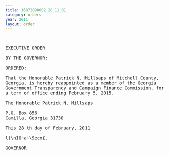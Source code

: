 ```yaml
---
title: 16872090002_28_11_01
category: orders
year: 2011
layout: order
---
```


<pre> 

EXECUTIVE ORDER

BY THE GOVERNOR:

ORDERED:

That the Honorable Patrick N. Millsaps of Mitchell County,
Georgia, is hereby reappointed as a member of the Georgia
Government Transparency and Campaign Finance Commission, for
a term of office ending February 5, 2015.

The Honorable Patrick N. Millsaps

P.O. Box 856
Camilla, Georgia 31730

This 28 th day of February, 2011

l(\nIO~a~\9ecx£.

GOVERNOR

</pre>
